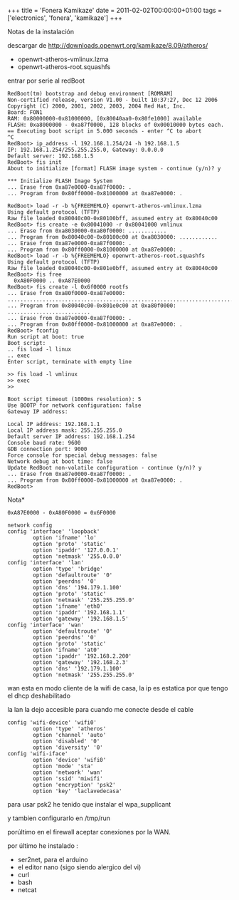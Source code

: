 +++
title = 'Fonera Kamikaze'
date = 2011-02-02T00:00:00+01:00
tags = ['electronics', 'fonera', 'kamikaze']
+++

Notas de la instalación

descargar de http://downloads.openwrt.org/kamikaze/8.09/atheros/

* openwrt-atheros-vmlinux.lzma
* openwrt-atheros-root.squashfs

entrar por serie al redBoot

```shell
RedBoot(tm) bootstrap and debug environment [ROMRAM]
Non-certified release, version V1.00 - built 10:37:27, Dec 12 2006
Copyright (C) 2000, 2001, 2002, 2003, 2004 Red Hat, Inc.
Board: FON1
RAM: 0x80000000-0x81000000, [0x80040aa0-0x80fe1000] available
FLASH: 0xa8000000 - 0xa87f0000, 128 blocks of 0x00010000 bytes each.
== Executing boot script in 5.000 seconds - enter ^C to abort
^C
RedBoot> ip_address -l 192.168.1.254/24 -h 192.168.1.5
IP: 192.168.1.254/255.255.255.0, Gateway: 0.0.0.0
Default server: 192.168.1.5
RedBoot> fis init
About to initialize [format] FLASH image system - continue (y/n)? y

*** Initialize FLASH Image System
... Erase from 0xa87e0000-0xa87f0000: .
... Program from 0x80ff0000-0x81000000 at 0xa87e0000: .

RedBoot> load -r -b %{FREEMEMLO} openwrt-atheros-vmlinux.lzma
Using default protocol (TFTP)
Raw file loaded 0x80040c00-0x80100bff, assumed entry at 0x80040c00
RedBoot> fis create -e 0x80041000 -r 0x80041000 vmlinux
... Erase from 0xa8030000-0xa80f0000: ............
... Program from 0x80040c00-0x80100c00 at 0xa8030000: ............
... Erase from 0xa87e0000-0xa87f0000: .
... Program from 0x80ff0000-0x81000000 at 0xa87e0000: .
RedBoot> load -r -b %{FREEMEMLO} openwrt-atheros-root.squashfs
Using default protocol (TFTP)
Raw file loaded 0x80040c00-0x801e0bff, assumed entry at 0x80040c00
RedBoot> fis free
  0xA80F0000 .. 0xA87E0000
RedBoot> fis create -l 0x6f0000 rootfs
... Erase from 0xa80f0000-0xa87e0000: ..........................................................................
... Program from 0x80040c00-0x801e0c00 at 0xa80f0000: ..........................
... Erase from 0xa87e0000-0xa87f0000: .
... Program from 0x80ff0000-0x81000000 at 0xa87e0000: .
RedBoot> fconfig
Run script at boot: true
Boot script:
.. fis load -l linux
.. exec
Enter script, terminate with empty line

>> fis load -l vmlinux
>> exec
>>

Boot script timeout (1000ms resolution): 5
Use BOOTP for network configuration: false
Gateway IP address:

Local IP address: 192.168.1.1
Local IP address mask: 255.255.255.0
Default server IP address: 192.168.1.254
Console baud rate: 9600
GDB connection port: 9000
Force console for special debug messages: false
Network debug at boot time: false
Update RedBoot non-volatile configuration - continue (y/n)? y
... Erase from 0xa87e0000-0xa87f0000: .
... Program from 0x80ff0000-0x81000000 at 0xa87e0000: .
RedBoot>
```

Nota*

```shell
0xA87E0000 - 0xA80F0000 = 0x6F0000

network config
config 'interface' 'loopback'
        option 'ifname' 'lo'
        option 'proto' 'static'
        option 'ipaddr' '127.0.0.1'
        option 'netmask' '255.0.0.0'
config 'interface' 'lan'
        option 'type' 'bridge'
        option 'defaultroute' '0'
        option 'peerdns' '0'
        option 'dns' '194.179.1.100'
        option 'proto' 'static'
        option 'netmask' '255.255.255.0'
        option 'ifname' 'eth0'
        option 'ipaddr' '192.168.1.1'
        option 'gateway' '192.168.1.5'
config 'interface' 'wan'
        option 'defaultroute' '0'
        option 'peerdns' '0'
        option 'proto' 'static'
        option 'ifname' 'at0'
        option 'ipaddr' '192.168.2.200'
        option 'gateway' '192.168.2.3'
        option 'dns' '192.179.1.100'
        option 'netmask' '255.255.255.0'
```

wan esta en modo cliente de la wifi de casa, la ip es estatica por que tengo el dhcp deshabilitado

la lan la dejo accesible para cuando me conecte desde el cable

```shell
config 'wifi-device' 'wifi0'
        option 'type' 'atheros'
        option 'channel' 'auto'
        option 'disabled' '0'
        option 'diversity' '0'
config 'wifi-iface'
        option 'device' 'wifi0'
        option 'mode' 'sta'
        option 'network' 'wan'
        option 'ssid' 'miwifi'
        option 'encryption' 'psk2'
        option 'key' 'laclavedecasa'
```

para usar psk2 he tenido que instalar el wpa_supplicant

y tambien configurarlo en /tmp/run

porúltimo en el firewall aceptar conexiones por la WAN.

por último he instalado :

 * ser2net, para el arduino
 * el editor nano (sigo siendo alergico del vi)
 * curl
 * bash
 * netcat